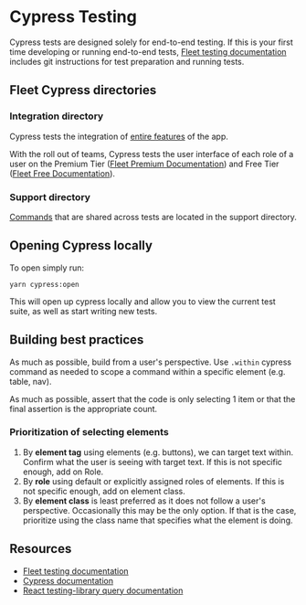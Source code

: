 # Cypress Testing

Cypress tests are designed solely for end-to-end testing. If this is your first time developing or running end-to-end tests, [Fleet testing documentation](../docs/3-Contributing/2-Testing.md) includes git instructions for test preparation and running tests.

## Fleet Cypress directories

### Integration directory

Cypress tests the integration of [entire features](integration/all/app) of the app.

With the roll out of teams, Cypress tests the user interface of each role of a user on the Premium Tier ([Fleet Premium Documentation](integration/premium/README.md)) and Free Tier ([Fleet Free Documentation](integration/free/README.md)).

### Support directory

[Commands](support/commands.ts) that are shared across tests are located in the support directory.

## Opening Cypress locally

To open simply run:

`yarn cypress:open`

This will open up cypress locally and
allow you to view the current test suite, as well as start writing new tests.

## Building best practices

As much as possible, build from a user's perspective. Use `.within` cypress command as needed to scope a command within a specific element (e.g. table, nav).

As much as possible, assert that the code is only selecting 1 item or that the final assertion is the appropriate count.

### Prioritization of selecting elements

1. By **element tag** using elements (e.g. buttons), we can target text within. Confirm what the user is seeing with target text. If this is not specific enough, add on Role.
2. By **role** using default or explicitly assigned roles of elements. If this is not specific enough, add on element class.
3. By **element class** is least preferred as it does not follow a user's perspective. Occasionally this may be the only option. If that is the case, prioritize using the class name that specifies what the element is doing.

## Resources

- [Fleet testing documentation](../docs/3-Contributing/2-Testing.md)
- [Cypress documentation](https://docs.cypress.io/api/table-of-contents)
- [React testing-library query documentation](https://testing-library.com/docs/queries/about)
